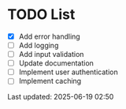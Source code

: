 # TODO List

- [x] Add error handling
- [ ] Add logging
- [ ] Add input validation
- [ ] Update documentation
- [ ] Implement user authentication
- [ ] Implement caching

Last updated: 2025-06-19 02:50
